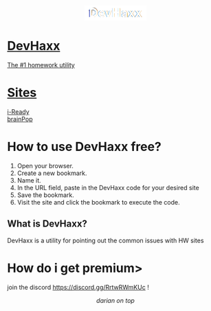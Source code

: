 <p align="center">
<a href="https://dariandev.com">
    <img alt="DevHaxx" src="https://github.com/DevTech-Services/DevHaxx/blob/main/DevHaxx.png?raw=true">
</p>
    
# DevHaxx
The #1 homework utility
# Sites
[i-Ready](https://raw.githubusercontent.com/DevTech-Services/DevHaxx/main/i-Ready.js)
<br>
[brainPop](https://raw.githubusercontent.com/DevTech-Services/DevHaxx/main/brainpop.js)
# How to use DevHaxx free?

1. Open your browser.
2. Create a new bookmark.
3. Name it.
4. In the URL field, paste in the DevHaxx code for your desired site
5. Save the bookmark.
6. Visit the site and click the bookmark to execute the code.

## What is DevHaxx?
DevHaxx is a utility for pointing out the common issues with HW sites
# How do i get premium>
join the discord https://discord.gg/RrtwRWmKUc !
</p>

<p align="center">
  <em>darian on top</em>
</p>
